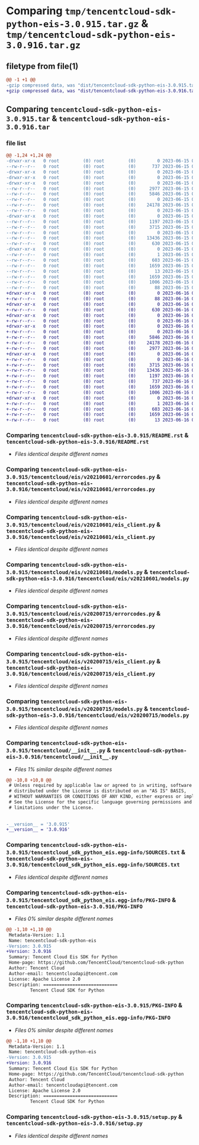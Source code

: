 # Comparing `tmp/tencentcloud-sdk-python-eis-3.0.915.tar.gz` & `tmp/tencentcloud-sdk-python-eis-3.0.916.tar.gz`

## filetype from file(1)

```diff
@@ -1 +1 @@
-gzip compressed data, was "dist/tencentcloud-sdk-python-eis-3.0.915.tar", last modified: Thu Jun 15 00:25:07 2023, max compression
+gzip compressed data, was "dist/tencentcloud-sdk-python-eis-3.0.916.tar", last modified: Fri Jun 16 00:33:29 2023, max compression
```

## Comparing `tencentcloud-sdk-python-eis-3.0.915.tar` & `tencentcloud-sdk-python-eis-3.0.916.tar`

### file list

```diff
@@ -1,24 +1,24 @@
-drwxr-xr-x   0 root         (0) root         (0)        0 2023-06-15 00:25:07.000000 tencentcloud-sdk-python-eis-3.0.915/
--rw-r--r--   0 root         (0) root         (0)      737 2023-06-15 00:25:07.000000 tencentcloud-sdk-python-eis-3.0.915/README.rst
-drwxr-xr-x   0 root         (0) root         (0)        0 2023-06-15 00:25:07.000000 tencentcloud-sdk-python-eis-3.0.915/tencentcloud/
-drwxr-xr-x   0 root         (0) root         (0)        0 2023-06-15 00:25:07.000000 tencentcloud-sdk-python-eis-3.0.915/tencentcloud/eis/
-drwxr-xr-x   0 root         (0) root         (0)        0 2023-06-15 00:25:07.000000 tencentcloud-sdk-python-eis-3.0.915/tencentcloud/eis/v20210601/
--rw-r--r--   0 root         (0) root         (0)     2977 2023-06-15 00:25:07.000000 tencentcloud-sdk-python-eis-3.0.915/tencentcloud/eis/v20210601/errorcodes.py
--rw-r--r--   0 root         (0) root         (0)     5846 2023-06-15 00:25:07.000000 tencentcloud-sdk-python-eis-3.0.915/tencentcloud/eis/v20210601/eis_client.py
--rw-r--r--   0 root         (0) root         (0)        0 2023-06-15 00:25:07.000000 tencentcloud-sdk-python-eis-3.0.915/tencentcloud/eis/v20210601/__init__.py
--rw-r--r--   0 root         (0) root         (0)    24178 2023-06-15 00:25:07.000000 tencentcloud-sdk-python-eis-3.0.915/tencentcloud/eis/v20210601/models.py
--rw-r--r--   0 root         (0) root         (0)        0 2023-06-15 00:25:07.000000 tencentcloud-sdk-python-eis-3.0.915/tencentcloud/eis/__init__.py
-drwxr-xr-x   0 root         (0) root         (0)        0 2023-06-15 00:25:07.000000 tencentcloud-sdk-python-eis-3.0.915/tencentcloud/eis/v20200715/
--rw-r--r--   0 root         (0) root         (0)     1197 2023-06-15 00:25:07.000000 tencentcloud-sdk-python-eis-3.0.915/tencentcloud/eis/v20200715/errorcodes.py
--rw-r--r--   0 root         (0) root         (0)     3715 2023-06-15 00:25:07.000000 tencentcloud-sdk-python-eis-3.0.915/tencentcloud/eis/v20200715/eis_client.py
--rw-r--r--   0 root         (0) root         (0)        0 2023-06-15 00:25:07.000000 tencentcloud-sdk-python-eis-3.0.915/tencentcloud/eis/v20200715/__init__.py
--rw-r--r--   0 root         (0) root         (0)    13436 2023-06-15 00:25:07.000000 tencentcloud-sdk-python-eis-3.0.915/tencentcloud/eis/v20200715/models.py
--rw-r--r--   0 root         (0) root         (0)      630 2023-06-15 00:25:07.000000 tencentcloud-sdk-python-eis-3.0.915/tencentcloud/__init__.py
-drwxr-xr-x   0 root         (0) root         (0)        0 2023-06-15 00:25:07.000000 tencentcloud-sdk-python-eis-3.0.915/tencentcloud_sdk_python_eis.egg-info/
--rw-r--r--   0 root         (0) root         (0)        1 2023-06-15 00:25:07.000000 tencentcloud-sdk-python-eis-3.0.915/tencentcloud_sdk_python_eis.egg-info/dependency_links.txt
--rw-r--r--   0 root         (0) root         (0)      603 2023-06-15 00:25:07.000000 tencentcloud-sdk-python-eis-3.0.915/tencentcloud_sdk_python_eis.egg-info/SOURCES.txt
--rw-r--r--   0 root         (0) root         (0)     1659 2023-06-15 00:25:07.000000 tencentcloud-sdk-python-eis-3.0.915/tencentcloud_sdk_python_eis.egg-info/PKG-INFO
--rw-r--r--   0 root         (0) root         (0)       13 2023-06-15 00:25:07.000000 tencentcloud-sdk-python-eis-3.0.915/tencentcloud_sdk_python_eis.egg-info/top_level.txt
--rw-r--r--   0 root         (0) root         (0)     1659 2023-06-15 00:25:07.000000 tencentcloud-sdk-python-eis-3.0.915/PKG-INFO
--rw-r--r--   0 root         (0) root         (0)     1006 2023-06-15 00:25:07.000000 tencentcloud-sdk-python-eis-3.0.915/setup.py
--rw-r--r--   0 root         (0) root         (0)       88 2023-06-15 00:25:07.000000 tencentcloud-sdk-python-eis-3.0.915/setup.cfg
+drwxr-xr-x   0 root         (0) root         (0)        0 2023-06-16 00:33:29.000000 tencentcloud-sdk-python-eis-3.0.916/
+-rw-r--r--   0 root         (0) root         (0)       88 2023-06-16 00:33:29.000000 tencentcloud-sdk-python-eis-3.0.916/setup.cfg
+drwxr-xr-x   0 root         (0) root         (0)        0 2023-06-16 00:33:29.000000 tencentcloud-sdk-python-eis-3.0.916/tencentcloud/
+-rw-r--r--   0 root         (0) root         (0)      630 2023-06-16 00:33:29.000000 tencentcloud-sdk-python-eis-3.0.916/tencentcloud/__init__.py
+drwxr-xr-x   0 root         (0) root         (0)        0 2023-06-16 00:33:29.000000 tencentcloud-sdk-python-eis-3.0.916/tencentcloud/eis/
+-rw-r--r--   0 root         (0) root         (0)        0 2023-06-16 00:33:29.000000 tencentcloud-sdk-python-eis-3.0.916/tencentcloud/eis/__init__.py
+drwxr-xr-x   0 root         (0) root         (0)        0 2023-06-16 00:33:29.000000 tencentcloud-sdk-python-eis-3.0.916/tencentcloud/eis/v20210601/
+-rw-r--r--   0 root         (0) root         (0)        0 2023-06-16 00:33:29.000000 tencentcloud-sdk-python-eis-3.0.916/tencentcloud/eis/v20210601/__init__.py
+-rw-r--r--   0 root         (0) root         (0)     5846 2023-06-16 00:33:29.000000 tencentcloud-sdk-python-eis-3.0.916/tencentcloud/eis/v20210601/eis_client.py
+-rw-r--r--   0 root         (0) root         (0)    24178 2023-06-16 00:33:29.000000 tencentcloud-sdk-python-eis-3.0.916/tencentcloud/eis/v20210601/models.py
+-rw-r--r--   0 root         (0) root         (0)     2977 2023-06-16 00:33:29.000000 tencentcloud-sdk-python-eis-3.0.916/tencentcloud/eis/v20210601/errorcodes.py
+drwxr-xr-x   0 root         (0) root         (0)        0 2023-06-16 00:33:29.000000 tencentcloud-sdk-python-eis-3.0.916/tencentcloud/eis/v20200715/
+-rw-r--r--   0 root         (0) root         (0)        0 2023-06-16 00:33:29.000000 tencentcloud-sdk-python-eis-3.0.916/tencentcloud/eis/v20200715/__init__.py
+-rw-r--r--   0 root         (0) root         (0)     3715 2023-06-16 00:33:29.000000 tencentcloud-sdk-python-eis-3.0.916/tencentcloud/eis/v20200715/eis_client.py
+-rw-r--r--   0 root         (0) root         (0)    13436 2023-06-16 00:33:29.000000 tencentcloud-sdk-python-eis-3.0.916/tencentcloud/eis/v20200715/models.py
+-rw-r--r--   0 root         (0) root         (0)     1197 2023-06-16 00:33:29.000000 tencentcloud-sdk-python-eis-3.0.916/tencentcloud/eis/v20200715/errorcodes.py
+-rw-r--r--   0 root         (0) root         (0)      737 2023-06-16 00:33:29.000000 tencentcloud-sdk-python-eis-3.0.916/README.rst
+-rw-r--r--   0 root         (0) root         (0)     1659 2023-06-16 00:33:29.000000 tencentcloud-sdk-python-eis-3.0.916/PKG-INFO
+-rw-r--r--   0 root         (0) root         (0)     1006 2023-06-16 00:33:29.000000 tencentcloud-sdk-python-eis-3.0.916/setup.py
+drwxr-xr-x   0 root         (0) root         (0)        0 2023-06-16 00:33:29.000000 tencentcloud-sdk-python-eis-3.0.916/tencentcloud_sdk_python_eis.egg-info/
+-rw-r--r--   0 root         (0) root         (0)        1 2023-06-16 00:33:29.000000 tencentcloud-sdk-python-eis-3.0.916/tencentcloud_sdk_python_eis.egg-info/dependency_links.txt
+-rw-r--r--   0 root         (0) root         (0)      603 2023-06-16 00:33:29.000000 tencentcloud-sdk-python-eis-3.0.916/tencentcloud_sdk_python_eis.egg-info/SOURCES.txt
+-rw-r--r--   0 root         (0) root         (0)     1659 2023-06-16 00:33:29.000000 tencentcloud-sdk-python-eis-3.0.916/tencentcloud_sdk_python_eis.egg-info/PKG-INFO
+-rw-r--r--   0 root         (0) root         (0)       13 2023-06-16 00:33:29.000000 tencentcloud-sdk-python-eis-3.0.916/tencentcloud_sdk_python_eis.egg-info/top_level.txt
```

### Comparing `tencentcloud-sdk-python-eis-3.0.915/README.rst` & `tencentcloud-sdk-python-eis-3.0.916/README.rst`

 * *Files identical despite different names*

### Comparing `tencentcloud-sdk-python-eis-3.0.915/tencentcloud/eis/v20210601/errorcodes.py` & `tencentcloud-sdk-python-eis-3.0.916/tencentcloud/eis/v20210601/errorcodes.py`

 * *Files identical despite different names*

### Comparing `tencentcloud-sdk-python-eis-3.0.915/tencentcloud/eis/v20210601/eis_client.py` & `tencentcloud-sdk-python-eis-3.0.916/tencentcloud/eis/v20210601/eis_client.py`

 * *Files identical despite different names*

### Comparing `tencentcloud-sdk-python-eis-3.0.915/tencentcloud/eis/v20210601/models.py` & `tencentcloud-sdk-python-eis-3.0.916/tencentcloud/eis/v20210601/models.py`

 * *Files identical despite different names*

### Comparing `tencentcloud-sdk-python-eis-3.0.915/tencentcloud/eis/v20200715/errorcodes.py` & `tencentcloud-sdk-python-eis-3.0.916/tencentcloud/eis/v20200715/errorcodes.py`

 * *Files identical despite different names*

### Comparing `tencentcloud-sdk-python-eis-3.0.915/tencentcloud/eis/v20200715/eis_client.py` & `tencentcloud-sdk-python-eis-3.0.916/tencentcloud/eis/v20200715/eis_client.py`

 * *Files identical despite different names*

### Comparing `tencentcloud-sdk-python-eis-3.0.915/tencentcloud/eis/v20200715/models.py` & `tencentcloud-sdk-python-eis-3.0.916/tencentcloud/eis/v20200715/models.py`

 * *Files identical despite different names*

### Comparing `tencentcloud-sdk-python-eis-3.0.915/tencentcloud/__init__.py` & `tencentcloud-sdk-python-eis-3.0.916/tencentcloud/__init__.py`

 * *Files 1% similar despite different names*

```diff
@@ -10,8 +10,8 @@
 # Unless required by applicable law or agreed to in writing, software
 # distributed under the License is distributed on an "AS IS" BASIS,
 # WITHOUT WARRANTIES OR CONDITIONS OF ANY KIND, either express or implied.
 # See the License for the specific language governing permissions and
 # limitations under the License.
 
 
-__version__ = '3.0.915'
+__version__ = '3.0.916'
```

### Comparing `tencentcloud-sdk-python-eis-3.0.915/tencentcloud_sdk_python_eis.egg-info/SOURCES.txt` & `tencentcloud-sdk-python-eis-3.0.916/tencentcloud_sdk_python_eis.egg-info/SOURCES.txt`

 * *Files identical despite different names*

### Comparing `tencentcloud-sdk-python-eis-3.0.915/tencentcloud_sdk_python_eis.egg-info/PKG-INFO` & `tencentcloud-sdk-python-eis-3.0.916/PKG-INFO`

 * *Files 0% similar despite different names*

```diff
@@ -1,10 +1,10 @@
 Metadata-Version: 1.1
 Name: tencentcloud-sdk-python-eis
-Version: 3.0.915
+Version: 3.0.916
 Summary: Tencent Cloud Eis SDK for Python
 Home-page: https://github.com/TencentCloud/tencentcloud-sdk-python
 Author: Tencent Cloud
 Author-email: tencentcloudapi@tencent.com
 License: Apache License 2.0
 Description: ============================
         Tencent Cloud SDK for Python
```

### Comparing `tencentcloud-sdk-python-eis-3.0.915/PKG-INFO` & `tencentcloud-sdk-python-eis-3.0.916/tencentcloud_sdk_python_eis.egg-info/PKG-INFO`

 * *Files 0% similar despite different names*

```diff
@@ -1,10 +1,10 @@
 Metadata-Version: 1.1
 Name: tencentcloud-sdk-python-eis
-Version: 3.0.915
+Version: 3.0.916
 Summary: Tencent Cloud Eis SDK for Python
 Home-page: https://github.com/TencentCloud/tencentcloud-sdk-python
 Author: Tencent Cloud
 Author-email: tencentcloudapi@tencent.com
 License: Apache License 2.0
 Description: ============================
         Tencent Cloud SDK for Python
```

### Comparing `tencentcloud-sdk-python-eis-3.0.915/setup.py` & `tencentcloud-sdk-python-eis-3.0.916/setup.py`

 * *Files identical despite different names*

